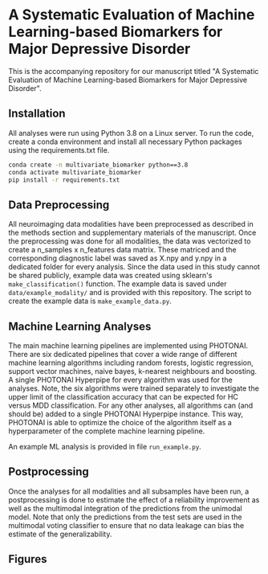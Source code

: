 # A Systematic Evaluation of Machine Learning-based Biomarkers for Major Depressive Disorder
This is the accompanying repository for our manuscript titled "A Systematic Evaluation of Machine 
Learning-based Biomarkers for Major Depressive Disorder". 

## Installation
All analyses were run using Python 3.8 on a Linux server. To run the code, create a conda environment and install all
necessary Python packages using the requirements.txt file.

```bash
conda create -n multivariate_biomarker python==3.8
conda activate multivariate_biomarker
pip install -r requirements.txt
```

## Data Preprocessing
All neuroimaging data modalities have been preprocessed as described in the methods section and supplementary materials of the manuscript.
Once the preprocessing was done for all modalities, the data was vectorized to create a n_samples x n_features data matrix.
These matriced and the corresponding diagnostic label was saved as X.npy and y.npy in a dedicated folder for every analysis.
Since the data used in this study cannot be shared publicly, example data was created using sklearn's `make_classification()` 
function. The example data is saved under `data/example_modality/` and is provided with this repository. The script to
create the example data is `make_example_data.py`.

## Machine Learning Analyses
The main machine learning pipelines are implemented using PHOTONAI. There are six dedicated pipelines that cover a wide
range of different machine learning algorithms including random forests, logistic regression, support vector machines,
naive bayes, k-nearest neighbours and boosting. A single PHOTONAI Hyperpipe for every algorithm was used for the analyses.
Note, the six algorithms were trained separately to investigate the upper limit of the classification accuracy that can 
be expected for HC versus MDD classification. For any other analyses, all algorithms can (and should be) added to a single
PHOTONAI Hyperpipe instance. This way, PHOTONAI is able to optimize the choice of the algorithm itself as a hyperparameter
of the complete machine learning pipeline.

An example ML analysis is provided in file `run_example.py`.

## Postprocessing
Once the analyses for all modalities and all subsamples have been run, a postprocessing is done to estimate the effect
of a reliability improvement as well as the multimodal integration of the predictions from the unimodal model. Note that
only the predictions from the test sets are used in the multimodal voting classifier to ensure that no data leakage can
bias the estimate of the generalizability.

## Figures






